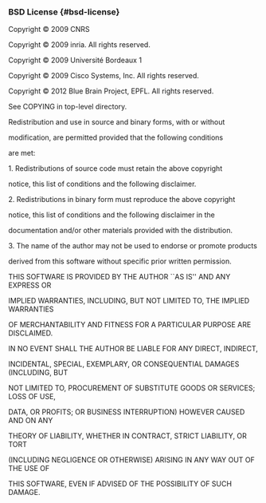### BSD License {#bsd-license}

Copyright © 2009 CNRS

Copyright © 2009 inria. All rights reserved.

Copyright © 2009 Université Bordeaux 1

Copyright © 2009 Cisco Systems, Inc. All rights reserved.

Copyright © 2012 Blue Brain Project, EPFL. All rights reserved.

See COPYING in top-level directory.

Redistribution and use in source and binary forms, with or without

modification, are permitted provided that the following conditions

are met:

1\. Redistributions of source code must retain the above copyright

notice, this list of conditions and the following disclaimer.

2\. Redistributions in binary form must reproduce the above copyright

notice, this list of conditions and the following disclaimer in the

documentation and/or other materials provided with the distribution.

3\. The name of the author may not be used to endorse or promote products

derived from this software without specific prior written permission.

THIS SOFTWARE IS PROVIDED BY THE AUTHOR ``AS IS&#039;&#039; AND ANY EXPRESS OR

IMPLIED WARRANTIES, INCLUDING, BUT NOT LIMITED TO, THE IMPLIED WARRANTIES

OF MERCHANTABILITY AND FITNESS FOR A PARTICULAR PURPOSE ARE DISCLAIMED.

IN NO EVENT SHALL THE AUTHOR BE LIABLE FOR ANY DIRECT, INDIRECT,

INCIDENTAL, SPECIAL, EXEMPLARY, OR CONSEQUENTIAL DAMAGES (INCLUDING, BUT

NOT LIMITED TO, PROCUREMENT OF SUBSTITUTE GOODS OR SERVICES; LOSS OF USE,

DATA, OR PROFITS; OR BUSINESS INTERRUPTION) HOWEVER CAUSED AND ON ANY

THEORY OF LIABILITY, WHETHER IN CONTRACT, STRICT LIABILITY, OR TORT

(INCLUDING NEGLIGENCE OR OTHERWISE) ARISING IN ANY WAY OUT OF THE USE OF

THIS SOFTWARE, EVEN IF ADVISED OF THE POSSIBILITY OF SUCH DAMAGE.